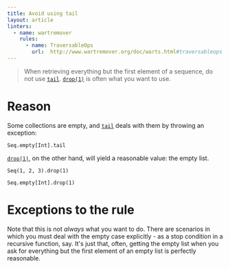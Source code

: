 ```yaml
---
title: Avoid using tail
layout: article
linters:
  - name: wartremover
    rules:
      - name: TraversableOps
        url:  http://www.wartremover.org/doc/warts.html#traversableops
---
```


> When retrieving everything but the first element of a sequence, do not use [`tail`]. [`drop(1)`] is often what you want to use.

# Reason

Some collections are empty, and [`tail`] deals with them by throwing an exception:

```tut:book:fail
Seq.empty[Int].tail
```

[`drop(1)`], on the other hand, will yield a reasonable value: the empty list.

```tut:book
Seq(1, 2, 3).drop(1)

Seq.empty[Int].drop(1)
```

# Exceptions to the rule

Note that this is not *always* what you want to do. There are scenarios in which you must deal with the empty case explicitly - as a stop condition in a recursive function, say.
It's just that, often, getting the empty list when you ask for everything but the first element of an empty list is perfectly reasonable.

[`tail`]:https://www.scala-lang.org/api/2.12.8/scala/collection/Seq.html#tail:A
[`drop(1)`]:https://www.scala-lang.org/api/2.12.8/scala/collection/Seq.html#drop(n:Int):Repr
